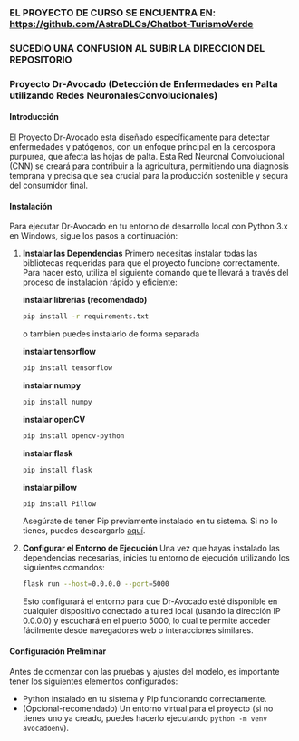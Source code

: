 ### EL PROYECTO DE CURSO SE ENCUENTRA EN: https://github.com/AstraDLCs/Chatbot-TurismoVerde
### SUCEDIO UNA CONFUSION AL SUBIR LA DIRECCION DEL REPOSITORIO

### Proyecto Dr-Avocado (Detección de Enfermedades en Palta utilizando Redes NeuronalesConvolucionales)

#### Introducción

El Proyecto Dr-Avocado esta diseñado específicamente para detectar enfermedades y patógenos, con un enfoque principal en la cercospora purpurea, que afecta las hojas de palta.
Esta Red Neuronal Convolucional (CNN) se creará para contribuir a la agricultura, permitiendo una diagnosis temprana y precisa que sea crucial para la producción sostenible y segura del consumidor final.

#### Instalación

Para ejecutar Dr-Avocado en tu entorno de desarrollo local con Python 3.x en Windows, sigue los pasos a
continuación:

1. **Instalar las Dependencias**
   Primero necesitas instalar todas las bibliotecas requeridas para que el proyecto funcione correctamente. Para
hacer esto, utiliza el siguiente comando que te llevará a través del proceso de instalación rápido y eficiente:

   **instalar librerias (recomendado)**
    ```bash
    pip install -r requirements.txt
    ```
    o tambien puedes instalarlo de forma separada

   **instalar tensorflow**
    ```bash
    pip install tensorflow
    ```
    **instalar numpy**
    ```bash
    pip install numpy
    ```
    **instalar openCV**
    ```bash
    pip install opencv-python
    ```
    **instalar flask**
    ```bash
    pip install flask
    ```
    **instalar pillow**
    ```bash
    pip install Pillow
    ```

   Asegúrate de tener Pip previamente instalado en tu sistema. Si no lo tienes, puedes descargarlo
[aquí](https://pip.pypa.io/en/stable/).

2. **Configurar el Entorno de Ejecución**
   Una vez que hayas instalado las dependencias necesarias, inicies tu entorno de ejecución utilizando los
siguientes comandos:

    ```bash
    flask run --host=0.0.0.0 --port=5000
    ```

   Esto configurará el entorno para que Dr-Avocado esté disponible en cualquier dispositivo conectado a tu red
local (usando la dirección IP 0.0.0.0) y escuchará en el puerto 5000, lo cual te permite acceder fácilmente desde
navegadores web o interacciones similares.

#### Configuración Preliminar

Antes de comenzar con las pruebas y ajustes del modelo, es importante tener los siguientes elementos configurados:

- Python instalado en tu sistema y Pip funcionando correctamente.
- (Opcional-recomendado) Un entorno virtual para el proyecto (si no tienes uno ya creado, puedes hacerlo ejecutando `python -m venv
avocadoenv`).
